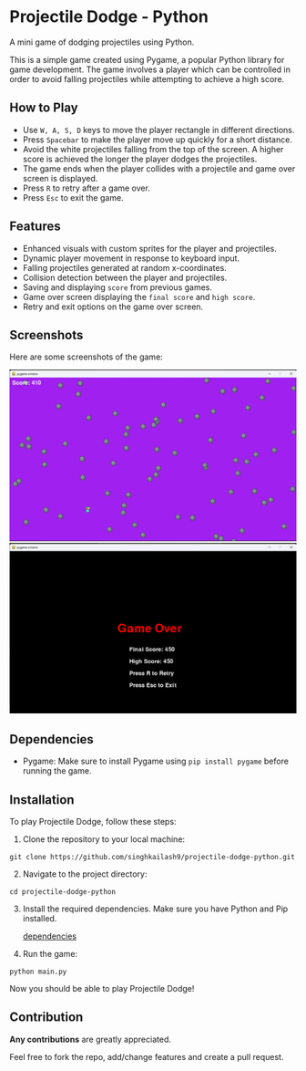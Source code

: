 # Projectile Dodge - Python
A mini game of dodging projectiles using Python.

This is a simple game created using Pygame, a popular Python library for game development. The game involves a player which can be controlled in order to avoid falling projectiles while attempting to achieve a high score.

## How to Play

- Use `W, A, S, D` keys to move the player rectangle in different directions.
- Press `Spacebar` to make the player move up quickly for a short distance.
- Avoid the white projectiles falling from the top of the screen. A higher score is achieved the longer the player dodges the projectiles.
- The game ends when the player collides with a projectile and game over screen is displayed.
- Press `R` to retry after a game over.
- Press `Esc` to exit the game.

## Features

- Enhanced visuals with custom sprites for the player and projectiles.
- Dynamic player movement in response to keyboard input.
- Falling projectiles generated at random x-coordinates.
- Collision detection between the player and projectiles.
- Saving and displaying `score` from previous games.
- Game over screen displaying the `final score` and `high score`.
- Retry and exit options on the game over screen.

## Screenshots

Here are some screenshots of the game:

![Gameplay Screenshot](assets/screenshots/gameplay.png "Gameplay of Projectile Dodge")
![High Score Screenshot](assets/screenshots/highscore.png "High Score Screen")

## Dependencies

- Pygame: Make sure to install Pygame using `pip install pygame` before running the game.

## Installation

To play Projectile Dodge, follow these steps:

1. Clone the repository to your local machine:
```
git clone https://github.com/singhkailash9/projectile-dodge-python.git
```

2. Navigate to the project directory:
```
cd projectile-dodge-python
```

3. Install the required dependencies. Make sure you have Python and Pip installed.

    [dependencies](https://github.com/singhkailash9/projectile-dodge-python?tab=readme-ov-file#dependencies)

4. Run the game:
```
python main.py
```

Now you should be able to play Projectile Dodge!

## Contribution

**Any contributions** are greatly appreciated.

Feel free to fork the repo, add/change features and create a pull request.